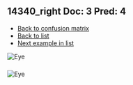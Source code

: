 ## 14340_right Doc: 3 Pred: 4
- [Back to confusion matrix](https://github.com/juliandewit/kaggle_retinopathy/blob/master/matrix.md)
- [Back to list](https://github.com/juliandewit/kaggle_retinopathy/blob/master/lists/34/list.md)
- [Next example in list](https://github.com/juliandewit/kaggle_retinopathy/blob/master/lists/34/14/14481_right.md)

![Eye](https://retinopaty.blob.core.windows.net/size1024/14340_right_3.jpeg)

### 

![Eye]()
